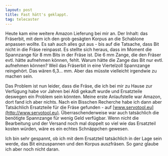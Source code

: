 ```yaml
---
layout: post
title: Fast hätt's geklappt.
tag: telecaster
---
```

Heute kam eine weitere Amazon Lieferung bei mir an. Der Inhalt: das Fräserbit, mit dem ich den grob gesägten Korpus an die Schablone anpassen wollte. Es sah auch alles gut aus - bis auf die Tatsache, dass Bit nicht in die Fräse reinpasst. Es stellte sich heraus, dass im Moment die Spannzange für 8 mm Bits in der Fräse ist. Die 6 mm Zange, die den Fräser evtl. hätte aufnehmen können, fehlt. Warum hätte die Zange das Bit nur evtl. aufnehmen können? Weil das Fräserbit in eine Viertelzoll Spannzange reingehört. Das wären 6,3... mm. Aber das müsste vielleicht irgendwie zu machen sein.

Das Problem ist nun leider, dass die Fräse, die ich bei mir zu Hause zur Verfügung habe vor Jahren bei Aldi gekauft wurde und Ersatzteile deswegen ein Problem sein könnten. Meine erste Anlaufstelle war Amazon, dort fand ich aber nichts. Nach ein Bisschen Recherche habe ich dann aber Tatsächlich Ersatzteile für die Fräse gefunden - auf [www.servotool.eu](http://www.servotool.eu). Überraschenderweise war auch tatsächlich die benötigte Spannzange für wenig Geld verfügbar. Wenn nicht die Bearbeitung und der Versand noch mal doppelt so viel wie das Ersatzteil kosten würden, wäre es ein echtes Schnäppchen gewesen.

Ich bin sehr gespannt, ob ich mit dem Ersatzteil tatsächlich in der Lage sein werde, das Bit einzuspannen und den Korpus auszfräsen. So ganz glaube ich aber noch nicht daran.
